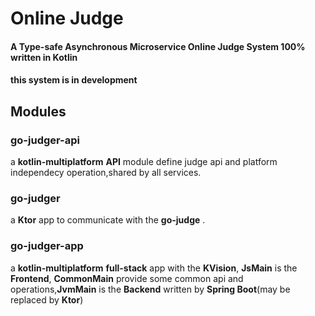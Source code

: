 # Online Judge
#### A Type-safe Asynchronous Microservice Online Judge System 100% written in Kotlin

#### this system is in development 

## Modules

### go-judger-api
a **kotlin-multiplatform** **API** module define judge api and platform independecy operation,shared by all services.

### go-judger

a **Ktor** app to communicate with the **go-judge** .

### go-judger-app

a **kotlin-multiplatform** **full-stack** app with the **KVision**, **JsMain** is the **Frontend**, **CommonMain** provide some common api and operations,**JvmMain** is the **Backend** written by **Spring Boot**(may be replaced by **Ktor**) 

